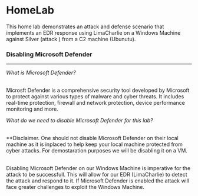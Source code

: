 # HomeLab
This home lab demonstrates an attack and defense scenario that implements an EDR response using LimaCharlie on a Windows Machine against  Silver (attack ) from a C2 machine (Ubunutu). 

<h3>Disabling Microsoft Defender</h3>
<hr>
<i>What is Microsoft Defender?</i>

<br>Microsft Defender is a comprehensive security tool developed by Microsoft to protect against various types of malware and cyber threats. It includes
real-time protection, firewall and network protection, device performance monitoring and more. 

<i>What do we need to disable Microsoft Defender for this lab?</i>

<br> **Disclaimer. One should not disable Microsoft Defender on their local machine as it is inplaced to help keep your local machine protected from cyber attacks.  For demostaration purposes we will be disabling it on a VM. 

<br> Disabling Microsoft Defender on our Windows Machine is imperative for the attack to be successfull. This will allow for our EDR (LimaCharlie) to detect the attack and respond to it. If Microsoft Defender is enabled the attack will face greater challenges to exploit the Windows Machine.  

